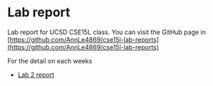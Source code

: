 # Lab report

Lab report for UCSD CSE15L class. You can visit the GitHub page in [https://github.com/AnnLe4869/cse15l-lab-reports](https://github.com/AnnLe4869/cse15l-lab-reports)

For the detail on each weeks

- [Lab 2 report](https://annle4869.github.io/cse15l-lab-reports/lab-2-report/lab-2-report)
